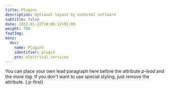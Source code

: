 ```yaml
---
title: Plugins
description: Optional layout by external software
subtitle: false
date: 2022-01-22T18:06:12+01:00 
weight: 700
featImg:
menu:
  doc:
    name: Plugins
    identifier: plugin
    pre: electrical_services
---
```


You can place your own lead paragraph here before the attribute _p-lead_ and the _more tag_. If you don't want to use special styling, just remove the attribute.
{.p-first} <!--more-->
